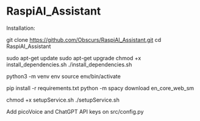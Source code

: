 # RaspiAI_Assistant

Installation:

git clone https://github.com/Obscurs/RaspiAI_Assistant.git
cd RaspiAI_Assistant

sudo apt-get update
sudo apt-get upgrade
chmod +x install_dependencies.sh
./install_dependencies.sh

python3 -m venv env
source env/bin/activate

pip install -r requirements.txt
python -m spacy download en_core_web_sm

chmod +x setupService.sh
./setupService.sh

Add picoVoice and ChatGPT API keys on src/config.py
